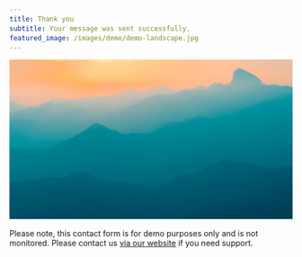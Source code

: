 ```yaml
---
title: Thank you
subtitle: Your message was sent successfully.
featured_image: /images/demo/demo-landscape.jpg
---
```


![](/images/demo/demo-landscape.jpg)

Please note, this contact form is for demo purposes only and is not monitored. Please contact us [via our website](https://jekyllthemes.io) if you need support.